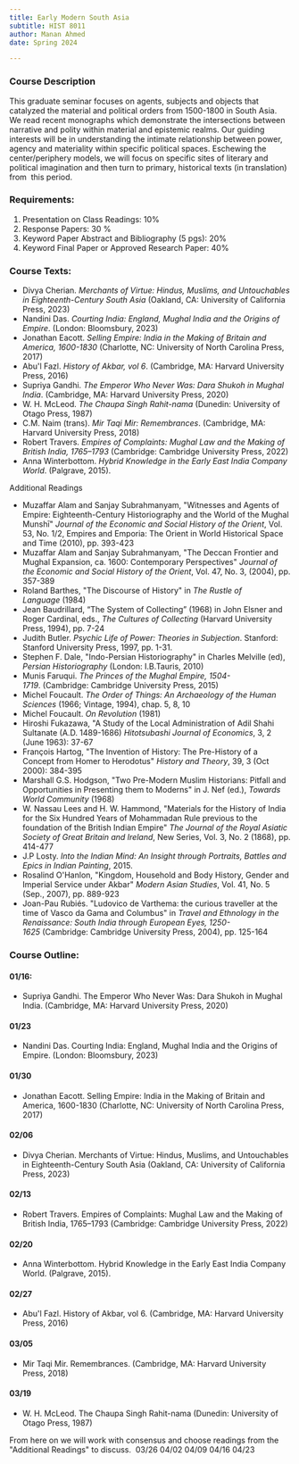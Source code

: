 ```yaml
---
title: Early Modern South Asia
subtitle: HIST 8011
author: Manan Ahmed
date: Spring 2024

---
```


### Course Description
This graduate seminar focuses on agents, subjects and objects that catalyzed the material and political orders from 1500-1800 in South Asia. We read recent monographs which demonstrate the intersections between narrative and polity within material and epistemic realms. Our guiding interests will be in understanding the intimate relationship between power, agency and materiality within specific political spaces. Eschewing the center/periphery models, we will focus on specific sites of literary and political imagination and then turn to primary, historical texts (in translation) from  this period. 

### Requirements:

1. Presentation on Class Readings: 10%
2. Response Papers: 30 %
3. Keyword Paper Abstract and Bibliography (5 pgs): 20%
4. Keyword Final Paper or Approved Research Paper: 40%

### Course Texts:

* Divya Cherian. *Merchants of Virtue: Hindus, Muslims, and Untouchables in Eighteenth-Century South Asia* (Oakland, CA: University of California Press, 2023)
* Nandini Das. *Courting India: England, Mughal India and the Origins of Empire*. (London: Bloomsbury, 2023)
* Jonathan Eacott. *Selling Empire: India in the Making of Britain and America, 1600-1830* (Charlotte, NC: University of North Carolina Press, 2017)
* Abu'l Fazl. *History of Akbar, vol 6*. (Cambridge, MA: Harvard University Press, 2016)
* Supriya Gandhi. *The Emperor Who Never Was: Dara Shukoh in Mughal India*. (Cambridge, MA: Harvard University Press, 2020)
* W. H. McLeod. *The Chaupa Singh Rahit-nama* (Dunedin: University of Otago Press, 1987)
* C.M. Naim (trans). *Mir Taqi Mir: Remembrances*. (Cambridge, MA: Harvard University Press, 2018)
* Robert Travers. *Empires of Complaints: Mughal Law and the Making of British India, 1765–1793* (Cambridge: Cambridge University Press, 2022)
* Anna Winterbottom. *Hybrid Knowledge in the Early East India Company World*. (Palgrave, 2015).

Additional Readings

* Muzaffar Alam and Sanjay Subrahmanyam, "Witnesses and Agents of Empire: Eighteenth-Century Historiography and the World of the Mughal Munshī" *Journal of the Economic and Social History of the Orient*, Vol. 53, No. 1/2, Empires and Emporia: The Orient in World Historical Space and Time (2010), pp. 393-423
* Muzaffar Alam and Sanjay Subrahmanyam, "The Deccan Frontier and Mughal Expansion, ca. 1600: Contemporary Perspectives" *Journal of the Economic and Social History of the Orient*, Vol. 47, No. 3, (2004), pp. 357-389
* Roland Barthes, "The Discourse of History" in *The Rustle of Language* (1984)
* Jean Baudrillard, “The System of Collecting” (1968) in John Elsner and Roger Cardinal, eds., *The Cultures of Collecting* (Harvard University Press, 1994), pp. 7-24
* Judith Butler. *Psychic Life of Power: Theories in Subjection*. Stanford: Stanford University Press, 1997, pp. 1-31.
* Stephen F. Dale, "Indo-Persian Historiography" in Charles Melville (ed), *Persian Historiography* (London: I.B.Tauris, 2010)
* Munis Faruqui. *The Princes of the Mughal Empire, 1504-1719*. (Cambridge: Cambridge University Press, 2015)
* Michel Foucault. *The Order of Things: An Archaeology of the Human Sciences* (1966; Vintage, 1994), chap. 5, 8, 10
* Michel Foucault. *On Revolution* (1981)
* Hiroshi Fukazawa, "A Study of the Local Administration of Adil Shahi Sultanate (A.D. 1489-1686) *Hitotsubashi Journal of Economics*, 3, 2 (June 1963): 37-67
* François Hartog, "The Invention of History: The Pre-History of a Concept from Homer to Herodotus" *History and Theory*, 39, 3 (Oct 2000): 384-395
* Marshall G.S. Hodgson, "Two Pre-Modern Muslim Historians: Pitfall and Opportunities in Presenting them to Moderns" in J. Nef (ed.), *Towards World Community* (1968)
* W. Nassau Lees and H. W. Hammond, "Materials for the History of India for the Six Hundred Years of Mohammadan Rule previous to the foundation of the British Indian Empire" *The Journal of the Royal Asiatic Society of Great Britain and Ireland*, New Series, Vol. 3, No. 2 (1868), pp. 414-477
* J.P Losty. *Into the Indian Mind: An Insight through Portraits, Battles and Epics in Indian Painting*, 2015.
* Rosalind O'Hanlon, "Kingdom, Household and Body History, Gender and Imperial Service under Akbar" *Modern Asian Studies*, Vol. 41, No. 5 (Sep., 2007), pp. 889-923
* Joan-Pau Rubiés. "Ludovico de Varthema: the curious traveller at the time of Vasco da Gama and Columbus" in *Travel and Ethnology in the Renaissance: South India through European Eyes, 1250-1625* (Cambridge: Cambridge University Press, 2004), pp. 125-164


### Course Outline:

#### 01/16:
* Supriya Gandhi. The Emperor Who Never Was: Dara Shukoh in Mughal India. (Cambridge, MA: Harvard University Press, 2020)

#### 01/23
* Nandini Das. Courting India: England, Mughal India and the Origins of Empire. (London: Bloomsbury, 2023)

#### 01/30
* Jonathan Eacott. Selling Empire: India in the Making of Britain and America, 1600-1830 (Charlotte, NC: University of North Carolina Press, 2017)

#### 02/06
* Divya Cherian. Merchants of Virtue: Hindus, Muslims, and Untouchables in Eighteenth-Century South Asia (Oakland, CA: University of California Press, 2023)

#### 02/13
* Robert Travers. Empires of Complaints: Mughal Law and the Making of British India, 1765–1793 (Cambridge: Cambridge University Press, 2022)

#### 02/20
* Anna Winterbottom. Hybrid Knowledge in the Early East India Company World. (Palgrave, 2015).

#### 02/27
* Abu'l Fazl. History of Akbar, vol 6. (Cambridge, MA: Harvard University Press, 2016)

#### 03/05
* Mir Taqi Mir. Remembrances. (Cambridge, MA: Harvard University Press, 2018)

#### 03/19
* W. H. McLeod. The Chaupa Singh Rahit-nama (Dunedin: University of Otago Press, 1987)

From here on we will work with consensus and choose readings from the "Additional Readings" to discuss. 
03/26
04/02
04/09
04/16
04/23
